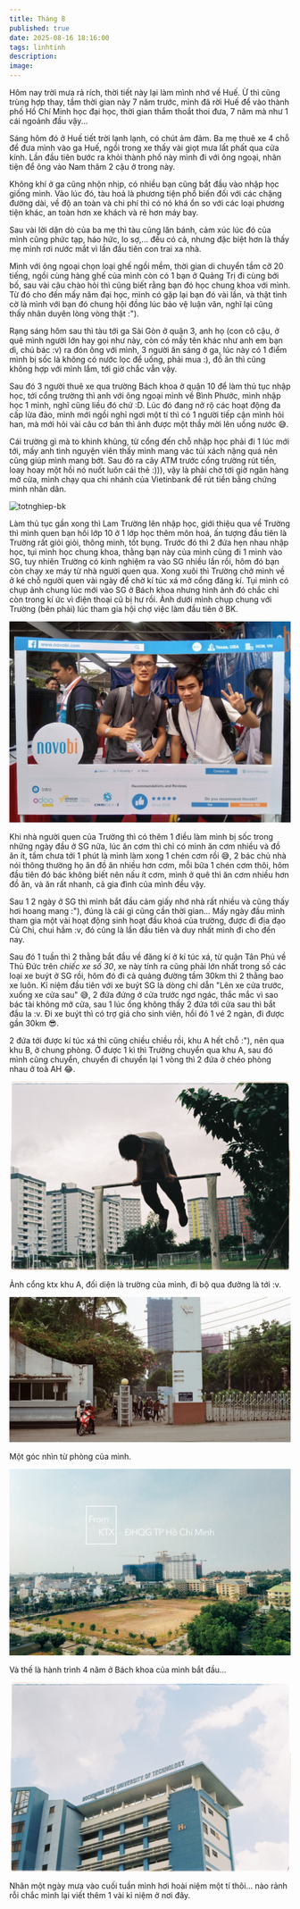 ```yaml
---
title: Tháng 8
published: true
date: 2025-08-16 18:16:00
tags: linhtinh
description:
image: 
---
```


Hôm nay trời mưa rả rích, thời tiết này lại làm mình nhớ về Huế. Ừ thì cũng trùng hợp thay, tầm thời gian này 7 năm trước, mình đã rời Huế để vào thành phố Hồ Chí Minh học đại học, thời gian thắm thoắt thoi đưa, 7 năm mà như 1 cái ngoảnh đầu vậy...

Sáng hôm đó ở Huế tiết trời lạnh lạnh, có chút ảm đảm. Ba mẹ thuê xe 4 chỗ để đưa mình vào ga Huế, ngồi trong xe thấy vài giọt mưa lất phất qua cửa kính. Lần đầu tiên bước ra khỏi thành phố này mình đi với ông ngoại, nhân tiện để ông vào Nam thăm 2 cậu ở trong này.

Không khí ở ga cũng nhộn nhịp, có nhiều bạn cũng bắt đầu vào nhập học giống mình. Vào lúc đó, tàu hoả là phương tiện phổ biến đối với các chặng đường dài, về độ an toàn và chi phí thì có nó khá ổn so với các loại phương tiện khác, an toàn hơn xe khách và rẻ hơn máy bay.

Sau vài lời dặn dò của ba mẹ thì tàu cũng lăn bánh, cảm xúc lúc đó của mình cũng phức tạp, háo hức, lo sợ,... đều có cả, nhưng đặc biệt hơn là thấy mẹ mình rơi nước mắt vì lần đầu tiên con trai xa nhà.

Mình với ông ngoại chọn loại ghế ngồi mềm, thời gian di chuyển tầm cỡ 20 tiếng, ngồi cùng hàng ghế của mình còn có 1 bạn ở Quảng Trị đi cùng bới bố, sau vài câu chào hỏi thì cũng biết rằng bạn đó học chung khoa với mình. Từ đó cho đến mấy năm đại học, mình có gặp lại bạn đó vài lần, và thật tình cờ là mình với bạn đó chung hội đồng lúc bảo vệ luận văn, nghĩ lại cũng thấy nhân duyên lòng vòng thật :").

Rạng sáng hôm sau thì tàu tới ga Sài Gòn ở quận 3, anh họ (con cô cậu, ở quê mình người lớn hay gọi như này, còn có mấy tên khác như anh em bạn dì, chú bác :v) ra đón ông với mình, 3 người ăn sáng ở ga, lúc này có 1 điểm mình bị sốc là không có nước lọc để uống, phải mua :), đồ ăn thì cũng không hợp với mình lắm, tới giờ chắc vẫn vậy.

Sau đó 3 người thuê xe qua trường Bách khoa ở quận 10 để làm thủ tục nhập học, tới cổng trường thì anh với ông ngoại mình về Bình Phước, mình nhập học 1 mình, nghĩ cũng liều đó chứ :D. Lúc đó đang nở rộ các hoạt động đa cấp lừa đảo, mình mới ngồi nghỉ ngơi một tí thì có 1 người tiếp cận mình hỏi han, mà mới hỏi vài câu cơ bản thì ảnh được một thầy mời lên uống nước 😅.

Cái trường gì mà to khinh khủng, từ cổng đến chỗ nhập học phải đi 1 lúc mới tới, mấy anh tình nguyện viên thấy mình mang vác túi xách nặng quá nên cũng giúp mình mang bớt. Sau đó ra cây ATM trước cổng trường rút tiền, loay hoay một hồi nó nuốt luôn cái thẻ :))), vậy là phải chờ tới giờ ngân hàng mở cửa, mình chạy qua chi nhánh của Vietinbank để rút tiền bằng chứng minh nhân dân. 

![totnghiep-bk](img/totnghiepbk.jpeg)

Làm thủ tục gần xong thì Lam Trường lên nhập học, giới thiệu qua về Trường thì mình quen bạn hồi lớp 10 ở 1 lớp học thêm môn hoá, ấn tượng đầu tiên là Trường rất giỏi giỏi, thông minh, tốt bụng. Trước đó thì 2 đứa hẹn nhau nhập học, tụi mình học chung khoa, thằng bạn này của mình cũng đi 1 mình vào SG, tuy nhiên Trường có kinh nghiệm ra vào SG nhiều lần rồi, hôm đó bạn còn chạy xe máy từ nhà người quen qua. Xong xuôi thì Trường chở mình về ở ké chỗ người quen vài ngày để chờ kí túc xá mở cổng đăng kí. Tụi mình có chụp ảnh chung lúc mới vào SG ở Bách khoa nhưng hình ảnh đó chắc chỉ còn trong kí ức vì điện thoại cũ bị hư rồi. Ảnh dưới mình chụp chung với Trường (bên phải) lúc tham gia hội chợ việc làm đầu tiên ở BK.

![LamTruong](img/LamTruong.jpg)

Khi nhà người quen của Trường thì có thêm 1 điều làm mình bị sốc trong những ngày đầu ở SG nữa, lúc ăn cơm thì chỉ có mình ăn cơm nhiều và đồ ăn ít, tầm chưa tới 1 phút là mình làm xong 1 chén cơm rồi 😅, 2 bác chủ nhà nói thông thường họ ăn đồ ăn nhiều hơn cơm, mỗi bữa 1 chén cơm thôi, hôm đầu tiên đó bác không biết nên nấu ít cơm, mình ở quê thì ăn cơm nhiều hơn đồ ăn, và ăn rất nhanh, cả gia đình của mình đều vậy.

Sau 1 2 ngày ở SG thì mình bắt đầu cảm giấy nhớ nhà rất nhiều và cũng thấy hơi hoang mang :"), đúng là cái gì cũng cần thời gian... Mấy ngày đầu mình tham gia một vài hoạt động sinh hoạt đầu khoá của trường, được đi địa đạo Củ Chi, chui hầm :v, đó cũng là lần đầu tiên và duy nhất mình đi cho đến nay.

Sau đó 1 tuần thì 2 thằng bắt đầu về đăng kí ở kí túc xá, từ quận Tân Phú về Thủ Đức trên *chiếc xe số 30*, xe này tính ra cũng phải lớn nhất trong số các loại xe buýt ở SG rồi, hôm đó đi cả quảng đường tầm 30km thì 2 thằng bao xe luôn. Kỉ niệm đầu tiên với xe buýt SG là dòng chỉ dẫn "Lên xe cửa trước, xuống xe cửa sau" 😅, 2 đứa đứng ở cửa trước ngơ ngác, thắc mắc vì sao bác tài không mở cửa, sau 1 lúc ổng không thấy 2 đứa tới cửa sau thì bắt đầu la :v. Đi xe buýt thì có trợ giá cho sinh viên, hồi đó 1 vé 2 ngàn, đi được gần 30km 😎.

2 đứa tới được kí túc xá thì cũng chiều chiều rồi, khu A hết chỗ :"), nên qua khu B, ở chung phòng. Ở được 1 kì thì Trường chuyển qua khu A, sau đó mình cũng chuyển, chuyển đi chuyển lại 1 vòng thì 2 đứa ở chéo phòng nhau ở toà AH 😂.

![ktx-khuB](img/000052.JPG)

Ảnh cổng ktx khu A, đối diện là trường của mình, đi bộ qua đường là tới :v.

![ktx-khuA](img/ktx.jpg)

Một góc nhìn từ phòng của mình.

![ktx-1](img/ktx-1.jpg)

Và thế là hành trình 4 năm ở Bách khoa của mình bắt đầu...

![bk-cs1](img/000058.JPG)

Nhân một ngày mưa vào cuối tuần mình hơi hoài niệm một tí thôi... nào rảnh rỗi chắc mình lại viết thêm 1 vài kỉ niệm ở nơi đây.